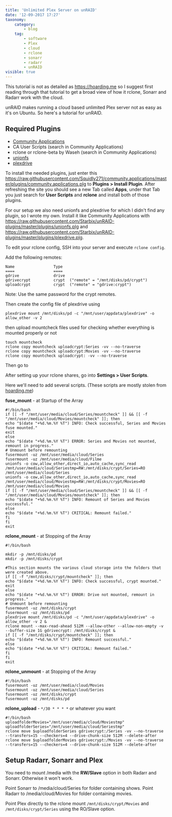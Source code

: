 ```yaml
---
title: 'Unlimited Plex Server on unRAID'
date: '12-09-2017 17:27'
taxonomy:
    category:
        - blog
    tag:
        - software
        - Plex
        - cloud
        - rclone
        - sonarr
        - radarr
        - unRAID
visible: true
---
```


This tutorial is not as detailed as https://hoarding.me so I suggest first reading through that tutorial to get a broad view of how it rclone, Sonarr and Radarr work with the cloud.

unRAID makes running a cloud based unlimited Plex server not as easy as it's on Ubuntu. So here's a tutorial for unRAID.


## Required Plugins

- [Community Applications](https://forums.lime-technology.com/topic/38582-plug-in-community-applications)
- CA User Scripts (search in Community Applications)
- rclone or rclone-beta by Waseh (search in Community Applications)
- [unionfs](https://raw.githubusercontent.com/Starbix/unRAID-plugins/master/plugins/unionfs.plg)
- [plexdrive](https://raw.githubusercontent.com/Starbix/unRAID-plugins/master/plugins/plexdrive.plg)

To install the needed plugins, just enter this https://raw.githubusercontent.com/Squidly271/community.applications/master/plugins/community.applications.plg to **Plugins > Install Plugin**.
After refreshing the site you should see a new Tab called **Apps**, under that Tab you just search for **User Scripts** and **rclone** and install both of those plugins.

For our setup we also need unionfs and plexdrive for which I didn't find any plugin, so I wrote my own. Install it like Community Applications with https://raw.githubusercontent.com/Starbix/unRAID-plugins/master/plugins/unionfs.plg and https://raw.githubusercontent.com/Starbix/unRAID-plugins/master/plugins/plexdrive.plg.


To edit your rclone config, SSH into your server and execute `rclone config`.

Add the following remotes:
```
Name                 Type
====                 ====
gdrive               drive
gdrivecrypt          crypt	("remote" = "/mnt/disks/pd/crypt")
uploadcrypt          crypt	("remote" = "gdrive:crypt")
```
Note: Use the same password for the crypt remotes.

Then create the config file of plexdrive using
```
plexdrive mount /mnt/disks/pd -c "/mnt/user/appdata/plexdrive" -o allow_other -v 2
```
then upload mountcheck files used for checking whether everything is mounted properly or not
```
touch mountcheck
rclone copy mountcheck uploadcrypt:Series -vv --no-traverse
rclone copy mountcheck uploadcrypt:Movies -vv --no-traverse
rclone copy mountcheck uploadcrypt: -vv --no-traverse

```
Then go to 

After setting up your rclone shares, go into **Settings > User Scripts**.

Here we'll need to add several scripts. 
(These scripts are mostly stolen from [hoarding.me](https://hoarding.me))

**fuse_mount** - at Startup of the Array
```
#!/bin/bash
if [[ -f "/mnt/user/media/cloud/Series/mountcheck" ]] && [[ -f "/mnt/user/media/cloud/Movies/mountcheck" ]]; then
echo "$(date "+%d.%m.%Y %T") INFO: Check successful, Series and Movies fuse mounted."
exit
else
echo "$(date "+%d.%m.%Y %T") ERROR: Series and Movies not mounted, remount in progress."
# Unmount before remounting
fusermount -uz /mnt/user/media/cloud/Series
fusermount -uz /mnt/user/media/cloud/Filme
unionfs -o cow,allow_other,direct_io,auto_cache,sync_read /mnt/user/media/cloud/Seriestmp=RW:/mnt/disks/crypt/Series=RO /mnt/user/media/cloud/Series
unionfs -o cow,allow_other,direct_io,auto_cache,sync_read /mnt/user/media/cloud/Moviestmp=RW:/mnt/disks/crypt/Movies=RO /mnt/user/media/cloud/Movies
if [[ -f "/mnt/user/media/cloud/Series/mountcheck" ]] && [[ -f "/mnt/user/media/cloud/Movies/mountcheck" ]]; then
echo "$(date "+%d.%m.%Y %T") INFO: Remount of Series and Movies successful."
else
echo "$(date "+%d.%m.%Y %T") CRITICAL: Remount failed."
fi
fi
exit
``` 
**rclone_mount** - at Stopping of the Array
```
#!/bin/bash

mkdir -p /mnt/disks/pd
mkdir -p /mnt/disks/crypt

#This section mounts the various cloud storage into the folders that were created above.
if [[ -f "/mnt/disks/crypt/mountcheck" ]]; then
echo "$(date "+%d.%m.%Y %T") INFO: Check successful, crypt mounted."
exit
else
echo "$(date "+%d.%m.%Y %T") ERROR: Drive not mounted, remount in progress."
# Unmount before remounting
fusermount -uz /mnt/disks/crypt
fusermount -uz /mnt/disks/pd
plexdrive mount /mnt/disks/pd -c "/mnt/user/appdata/plexdrive" -o allow_other -v 2 &
rclone mount --max-read-ahead 512M --allow-other --allow-non-empty -v --buffer-size 1G gdrivecrypt: /mnt/disks/crypt &
if [[ -f "/mnt/disks/crypt/mountcheck" ]]; then
echo "$(date "+%d.%m.%Y %T") INFO: Remount successful."
else
echo "$(date "+%d.%m.%Y %T") CRITICAL: Remount failed."
fi
fi
exit
```

**rclone_unmount** - at Stopping of the Array
```
#!/bin/bash
fusermount -uz /mnt/user/media/cloud/Movies
fusermount -uz /mnt/user/media/cloud/Series
fusermount -uz /mnt/disks/crypt
fusermount -uz /mnt/disks/pd
``` 

**rclone_upload** - `*/30 * * * *` or whatever you want
```
#!/bin/bash
uploadfolderMovies="/mnt/user/media/cloud/Moviestmp" 
uploadfolderSeries="/mnt/user/media/cloud/Seriestmp" 
rclone move $uploadfolderSeries gdrivecrypt:/Series -vv --no-traverse --transfers=15 --checkers=4 --drive-chunk-size 512M --delete-after
rclone move $uploadfolderMovies gdrivecrypt:/Movies -vv --no-traverse --transfers=15 --checkers=4 --drive-chunk-size 512M --delete-after
```


## Setup Radarr, Sonarr and Plex

You need to mount /media with the **RW/Slave** option in both Radarr and Sonarr. Otherwise it won't work.

Point Sonarr to /media/cloud/Series for folder containing shows.
Point Radarr to /media/cloud/Movies for folder containing movies.

Point Plex directly to the rclone mount `/mnt/disks/crypt/Movies` and `/mnt/disks/crypt/Series` using the RO/Slave option.